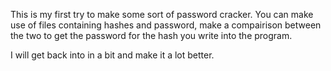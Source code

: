 This is my first try to make some sort of password cracker.
You can make use of files containing hashes and password, make a compairison between the two to get the password for the hash you write into the program.

I will get back into in a bit and make it a lot better.
